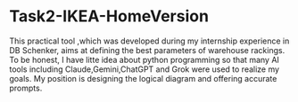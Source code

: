 # Task2-IKEA-HomeVersion

This practical tool ,which was developed during my internship experience in DB Schenker, aims at defining the best parameters of warehouse rackings. To be honest, I have litte idea about python programming so that many AI tools including Claude,Gemini,ChatGPT and Grok were used to realize my goals. My position is designing the logical diagram and offering accurate prompts.

